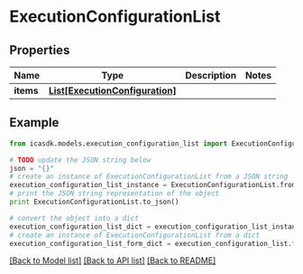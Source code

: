 # ExecutionConfigurationList


## Properties
Name | Type | Description | Notes
------------ | ------------- | ------------- | -------------
**items** | [**List[ExecutionConfiguration]**](ExecutionConfiguration.md) |  | 

## Example

```python
from icasdk.models.execution_configuration_list import ExecutionConfigurationList

# TODO update the JSON string below
json = "{}"
# create an instance of ExecutionConfigurationList from a JSON string
execution_configuration_list_instance = ExecutionConfigurationList.from_json(json)
# print the JSON string representation of the object
print ExecutionConfigurationList.to_json()

# convert the object into a dict
execution_configuration_list_dict = execution_configuration_list_instance.to_dict()
# create an instance of ExecutionConfigurationList from a dict
execution_configuration_list_form_dict = execution_configuration_list.from_dict(execution_configuration_list_dict)
```
[[Back to Model list]](../README.md#documentation-for-models) [[Back to API list]](../README.md#documentation-for-api-endpoints) [[Back to README]](../README.md)


